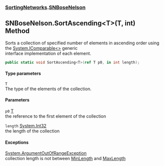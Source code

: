 ### [SortingNetworks](./SortingNetworks.md 'SortingNetworks').[SNBoseNelson](./SortingNetworks-SNBoseNelson.md 'SortingNetworks.SNBoseNelson')
## SNBoseNelson.SortAscending&lt;T&gt;(T, int) Method
Sorts a collection of specified number of elements in ascending order using the [System.IComparable&lt;&gt;](https://docs.microsoft.com/en-us/dotnet/api/System.IComparable-1 'System.IComparable`1') generic  
interface implementation of each element.  
```csharp
public static void SortAscending<T>(ref T p0, in int length);
```
#### Type parameters
<a name='SortingNetworks-SNBoseNelson-SortAscending-T-(T_int)-T'></a>
`T`  
The type of the elements of the collection.  
  
#### Parameters
<a name='SortingNetworks-SNBoseNelson-SortAscending-T-(T_int)-p0'></a>
`p0` [T](#SortingNetworks-SNBoseNelson-SortAscending-T-(T_int)-T 'SortingNetworks.SNBoseNelson.SortAscending&lt;T&gt;(T, int).T')  
the reference to the first element of the collection  
  
<a name='SortingNetworks-SNBoseNelson-SortAscending-T-(T_int)-length'></a>
`length` [System.Int32](https://docs.microsoft.com/en-us/dotnet/api/System.Int32 'System.Int32')  
the length of the collection  
  
#### Exceptions
[System.ArgumentOutOfRangeException](https://docs.microsoft.com/en-us/dotnet/api/System.ArgumentOutOfRangeException 'System.ArgumentOutOfRangeException')  
collection length is not between [MinLength](./SortingNetworks-SNBoseNelson-MinLength.md 'SortingNetworks.SNBoseNelson.MinLength') and [MaxLength](./SortingNetworks-SNBoseNelson-MaxLength.md 'SortingNetworks.SNBoseNelson.MaxLength')  

